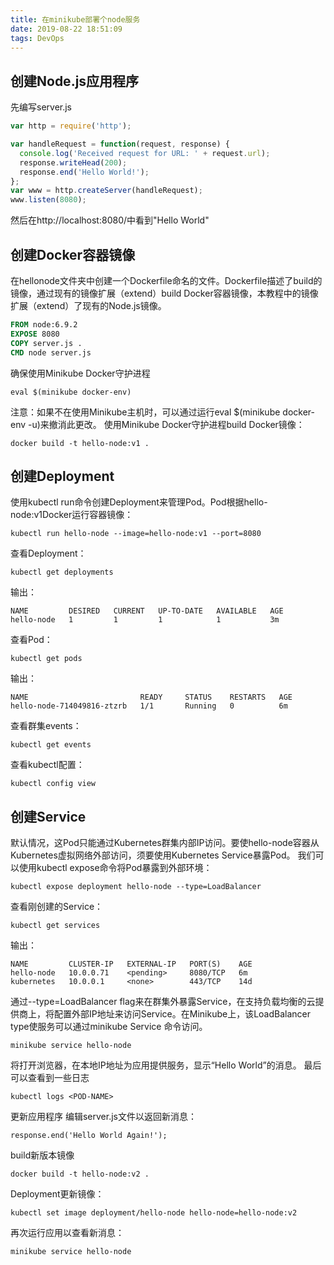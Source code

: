 ```yaml
---
title: 在minikube部署个node服务
date: 2019-08-22 18:51:09
tags: DevOps
---
```

## 创建Node.js应用程序
先编写server.js
``` js
var http = require('http');

var handleRequest = function(request, response) {
  console.log('Received request for URL: ' + request.url);
  response.writeHead(200);
  response.end('Hello World!');
};
var www = http.createServer(handleRequest);
www.listen(8080);
```
然后在http://localhost:8080/中看到"Hello World"
## 创建Docker容器镜像
在hellonode文件夹中创建一个Dockerfile命名的文件。Dockerfile描述了build的镜像，通过现有的镜像扩展（extend）build Docker容器镜像，本教程中的镜像扩展（extend）了现有的Node.js镜像。
``` Dockerfile
FROM node:6.9.2
EXPOSE 8080
COPY server.js .
CMD node server.js
```
确保使用Minikube Docker守护进程
``` 
eval $(minikube docker-env)
```
注意：如果不在使用Minikube主机时，可以通过运行eval $(minikube docker-env -u)来撤消此更改。
使用Minikube Docker守护进程build Docker镜像：
```
docker build -t hello-node:v1 .
```
## 创建Deployment
使用kubectl run命令创建Deployment来管理Pod。Pod根据hello-node:v1Docker运行容器镜像：
```
kubectl run hello-node --image=hello-node:v1 --port=8080
```
查看Deployment：
```
kubectl get deployments
```
输出：

```
NAME         DESIRED   CURRENT   UP-TO-DATE   AVAILABLE   AGE
hello-node   1         1         1            1           3m
```
查看Pod：
```
kubectl get pods
```
输出：
```
NAME                         READY     STATUS    RESTARTS   AGE
hello-node-714049816-ztzrb   1/1       Running   0          6m
```
查看群集events：

```
kubectl get events
```
查看kubectl配置：
```
kubectl config view
```
## 创建Service
默认情况，这Pod只能通过Kubernetes群集内部IP访问。要使hello-node容器从Kubernetes虚拟网络外部访问，须要使用Kubernetes Service暴露Pod。
我们可以使用kubectl expose命令将Pod暴露到外部环境：
```
kubectl expose deployment hello-node --type=LoadBalancer
```
查看刚创建的Service：
```
kubectl get services
```
输出：

```
NAME         CLUSTER-IP   EXTERNAL-IP   PORT(S)    AGE
hello-node   10.0.0.71    <pending>     8080/TCP   6m
kubernetes   10.0.0.1     <none>        443/TCP    14d
```
通过--type=LoadBalancer flag来在群集外暴露Service，在支持负载均衡的云提供商上，将配置外部IP地址来访问Service。在Minikube上，该LoadBalancer type使服务可以通过minikube Service 命令访问。
```
minikube service hello-node
```
将打开浏览器，在本地IP地址为应用提供服务，显示“Hello World”的消息。
最后可以查看到一些日志
```
kubectl logs <POD-NAME>
```
更新应用程序
编辑server.js文件以返回新消息：
```
response.end('Hello World Again!');
```
build新版本镜像
```
docker build -t hello-node:v2 .
```
Deployment更新镜像：
```
kubectl set image deployment/hello-node hello-node=hello-node:v2
```
再次运行应用以查看新消息：
```
minikube service hello-node
```
